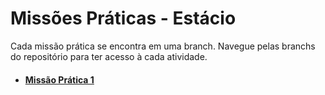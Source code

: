 # Missões Práticas - Estácio

Cada missão prática se encontra em uma branch. Navegue pelas branchs do repositório para ter acesso à cada atividade.

- #### [Missão Prática 1](https://github.com/SandroRDS/trabalhos-estacio/tree/missao-pratica-1)